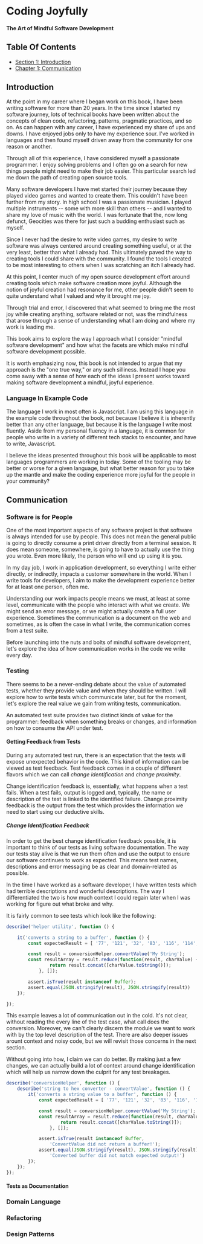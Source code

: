 
# Coding Joyfully #
#### The Art of Mindful Software Development ####

## Table Of Contents ##

- [Section 1: Introduction](#user-content-introduction)
- [Chapter 1: Communication](#user-content-communication)

## Introduction ##

At the point in my career where I began work on this book, I have been writing software for more than 20 years. In the time since I started my software journey, lots of technical books have been written about the concepts of clean code, refactoring, patterns, pragmatic practices, and so on. As can happen with any career, I have experienced my share of ups and downs.  I have enjoyed jobs only to have my experience sour.  I've worked in languages and then found myself driven away from the community for one reason or another.

Through all of this experience, I have considered myself a passionate programmer. I enjoy solving problems and I often go on a search for new things people might need to make their job easier. This particular search led me down the path of creating open source tools.

Many software developers I have met started their journey because they played video games and wanted to create them.  This couldn't have been further from my story.  In high school I was a passionate musician.  I played multiple instruments -- some with more skill than others -- and I wanted to share my love of music with the world. I was fortunate that the, now long defunct, Geocities was there for just such a budding enthusiast such as myself.

Since I never had the desire to write video games, my desire to write software was always centered around creating something useful, or at the very least, better than what I already had. This ultimately paved the way to creating tools I could share with the community.  I found the tools I created to be most interesting to others when I was scratching an itch I already had.

At this point, I center much of my open source development effort around creating tools which make software creation more joyful. Although the notion of joyful creation had resonance for me, other people didn't seem to quite understand what I valued and why it brought me joy.

Through trial and error, I discovered that what seemed to bring me the most joy while creating anything, software related or not, was the mindfulness that arose through a sense of understanding what I am doing and where my work is leading me.

This book aims to explore the way I approach what I consider "mindful software development" and how what the facets are which make mindful software development possible.

It is worth emphasizing now, this book is not intended to argue that my approach is the "one true way," or any such silliness.  Instead I hope you come away with a sense of how each of the ideas I present works toward making software development a mindful, joyful experience.


### Language In Example Code ###

The language I work in most often is Javascript.  I am using this language in the example code throughout the book, not because I believe it is inherently better than any other language, but because it is the language I write most fluently.  Aside from my personal fluency in a language, it is common for people who write in a variety of different tech stacks to encounter, and have to write, Javascript.

I believe the ideas presented throughout this book will be applicable to most languages programmers are working in today.  Some of the tooling may be better or worse for a given language, but what better reason for you to take up the mantle and make the coding experience more joyful for the people in your community?
    
    

## Communication ##


### Software is for People ###

One of the most important aspects of any software project is that software is always intended for use by people.  This does not mean the general public is going to directly consume a print driver directly from a terminal session. It does mean someone, somewhere, is going to have to actually use the thing you wrote. Even more likely, the person who will end up using it is you.

In my day job, I work in application development, so everything I write either directly, or indirectly, impacts a customer somewhere in the world.  When I write tools for developers, I aim to make the development experience better for at least one person, often me.

Understanding our work impacts people means we must, at least at some level, communicate with the people who interact with what we create. We might send an error message, or we might actually create a full user experience.  Sometimes the communication is a document on the web and sometimes, as is often the case in what I write, the communication comes from a test suite.

Before launching into the nuts and bolts of mindful software development, let's explore the idea of how communication works in the code we write every day.
    

### Testing ###

There seems to be a never-ending debate about the value of automated tests, whether they provide value and when they should be written.  I will explore how to write tests which communicate later, but for the moment, let's explore the real value we gain from writing tests, communication.

An automated test suite provides two distinct kinds of value for the programmer: feedback when something breaks or changes, and information on how to consume the API under test.


#### Getting Feedback from Tests ####

During any automated test run, there is an expectation that the tests will expose unexpected behavior in the code.  This kind of information can be viewed as test feedback.  Test feedback comes in a couple of different flavors which we can call _change identification_ and _change proximity_.

Change identification feedback is, essentially, what happens when a test fails.  When a test fails, output is logged and, typically, the name or description of the test is linked to the identified failure.  Change proximity feedback is the output from the test which provides the information we need to start using our deductive skills.


##### Change Identification Feedback #####

In order to get the best change identification feedback possible, it is important to think of our tests as living software documentation. The way our tests stay alive is that we run them often and use the output to ensure our software continues to work as expected.  This means test names, descriptions and error messaging be as clear and domain-related as possible.

In the time I have worked as a software developer, I have written tests which had terrible descriptions and wonderful descriptions.  The way I differentiated the two is how much context I could regain later when I was working for figure out what broke and why.

It is fairly common to see tests which look like the following:

```javascript
describe('helper utility', function () {

    it('converts a string to a buffer', function () {
        const expectedResult = [ '77', '121', '32', '83', '116', '114', '105', '110', '103' ];

        const result = conversionHelper.convertValue('My String');
        const resultArray = result.reduce(function(result, charValue) {
                return result.concat([charValue.toString()]);
            }, []);

        assert.isTrue(result instanceof Buffer);
        assert.equal(JSON.stringify(result), JSON.stringify(result))
    });

});
```

This example leaves a lot of communication out in the cold.  It's not clear, without reading the every line of the test case, what call does the conversion.  Moreover, we can't clearly discern the module we want to work with by the top level description of the test. There are also deeper issues arount context and noisy code, but we will revisit those concerns in the next section.

Without going into how, I claim we can do better.  By making just a few changes, we can actually build a lot of context around change identification which will help us narrow down the culprit for any test breakages.

```javascript
describe('conversionHelper', function () {
    describe('string to hex converter - convertValue', function () {
        it('converts a string value to a buffer', function () {
            const expectedResult = [ '77', '121', '32', '83', '116', '114', '105', '110', '103' ];

            const result = conversionHelper.convertValue('My String');
            const resultArray = result.reduce(function(result, charValue) {
                    return result.concat([charValue.toString()]);
                }, []);

            assert.isTrue(result instanceof Buffer,
                'ConvertValue did not return a buffer!');
            assert.equal(JSON.stringify(result), JSON.stringify(result),
                'Converted buffer did not match expected output!')
        });
    });
});
```
    
    

#### Tests as Documentation ####

    
    

### Domain Language ###

    

### Refactoring ###

    

### Design Patterns ###

    
    

    
